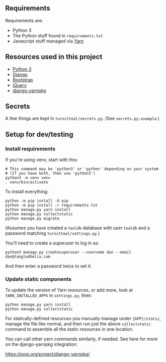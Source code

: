 
## Requirements ##

Requirements are:

- Python 3
- The Python stuff found in `requirements.txt`
- Javascript stuff managed via [Yarn](https://yarnpkg.com)

## Resources used in this project ##

- [Python 3](https://www.python.org/)
- [Django](https://www.djangoproject.com/)
- [Bootstrap](http://getbootstrap.com/)
- [jQuery](https://jquery.com/)
- [django-yarnpkg](https://pypi.org/project/django-yarnpkg/)

## Secrets

A few things are kept in `turnitteal/secrets.py`. (See `secrets.py.example`.)

## Setup for dev/testing ##

### Install requirements ###

If you're using venv, start with this:

```
# This command may be 'python3' or 'python' depending on your system
# (If you have both, then use 'python3')
python3 -m venv venv
. venv/bin/activate
```

To install everything:

```
python -m pip install -U pip
python -m pip install -r requirements.txt
python manage.py yarn install
python manage.py collectstatic
python manage.py migrate
```

(Assumes you have created a `tealdb` database with user `tealdb`
and a password matching `turnitteal/settings.py`.)

You'll need to create a superuser to log in as:

```
python3 manage.py createsuperuser --username dan --email dan@tangledhelix.com
```

And then enter a password twice to set it.

### Update static components ###

To update the version of Yarn resources, or add more, look at
`YARN_INSTALLED_APPS` in `settings.py`, then:

```
python manage.py yarn install
python manage.py collectstatic
```

For statically-defined resources you manually manage under `{APP}/static`,
manage the file like normal, and then run just the above `collectstatic`
command to assemble all the static resources in one location.

You can call other yarn commands similarly, if needed. See here for more
on the django-yarnpkg integration:

<https://pypi.org/project/django-yarnpkg/>
